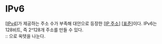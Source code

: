 # IPv6

[[IPv4]]가 제공하는 주소 수가 부족해 대안으로 등장한 [[IP 주소]] [[표준]]이다.
IPv6는 128비트, 즉 2^128개 주소를 만들 수 있다.  
:: 으로 옥텟을 나눈다.  

[//begin]: # "Autogenerated link references for markdown compatibility"
[IPv4]: IPv4.md "IPv4"
[IP 주소]: <IP 주소.md> "IP 주소"
[표준]: 표준.md "표준"
[//end]: # "Autogenerated link references"